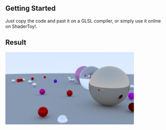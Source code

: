 ## Getting Started

Just copy the code and past it on a GLSL compiler, or simply use it online on ShaderToy!.


## Result 
<img src="https://github.com/Muaibed/ICS415-Projects/raw/main/code/images/Project02.png" alt="Project02-Result" width="400">
